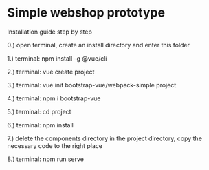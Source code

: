 # Simple webshop prototype


Installation guide step by step


0.) open terminal, create an install directory and enter this folder

1.) terminal: npm install -g @vue/cli

2.) terminal: vue create project

3.) terminal: vue init bootstrap-vue/webpack-simple project

4.) terminal: npm i bootstrap-vue

5.) terminal: cd project

6.) terminal: npm install

7.) delete the components directory in the project directory, copy the necessary code to the right place

8.) terminal: npm run serve
